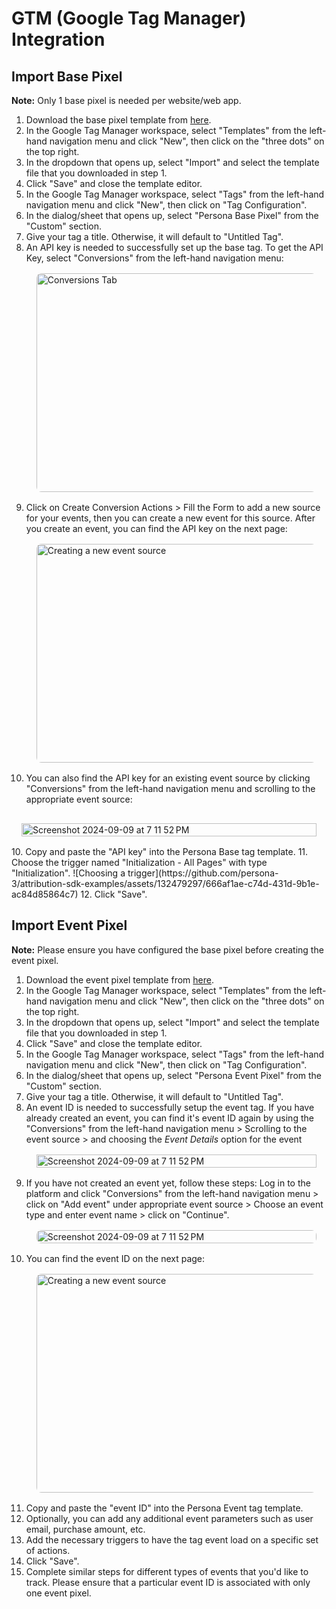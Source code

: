 # GTM (Google Tag Manager) Integration

## Import Base Pixel

**Note:** Only 1 base pixel is needed per website/web app.

1. Download the base pixel template from [here](https://cdn.persona3.tech/assets/files/persona-base-pixel-template.tpl).
2. In the Google Tag Manager workspace, select "Templates" from the left-hand navigation menu and click "New", then click on the "three dots" on the top right.
3. In the dropdown that opens up, select "Import" and select the template file that you downloaded in step 1.
4. Click "Save" and close the template editor.
5. In the Google Tag Manager workspace, select "Tags" from the left-hand navigation menu and click "New", then click on "Tag Configuration".
6. In the dialog/sheet that opens up, select "Persona Base Pixel" from the "Custom" section.
7. Give your tag a title. Otherwise, it will default to "Untitled Tag".
8. An API key is needed to successfully set up the base tag. To get the API Key, select "Conversions" from the left-hand navigation menu: <div style="display: flex; justify-content:center; items:center; padding:16px;"><img style="border-radius: 8px;" src="https://github.com/user-attachments/assets/dfa286ae-64dc-4237-80b3-5cddbe991202" alt="Conversions Tab" width="800" height="350"/></div>
9. Click on Create Conversion Actions > Fill the Form to add a new source for your events, then you can create a new event for this source. After you create an event, you can find the API key on the next page:    
    <div style="display: flex; justify-content:center; items:center; padding:16px;">
      <img style="border-radius: 8px;" src="https://github.com/user-attachments/assets/c42ae357-afca-42ed-a4e3-680681f1b81f" alt="Creating a new event source" width="800" height="350"/>
    </div>
10. You can also find the API key for an existing event source by clicking "Conversions" from the left-hand navigation menu and scrolling to the appropriate event source:
  <div style="display: flex; justify-content:center; items:center; padding:16px;"><img width="100%" alt="Screenshot 2024-09-09 at 7 11 52 PM" src="https://github.com/user-attachments/assets/24d0ad8f-30c8-4a63-9d01-604f96e106e8" /> </div>
10. Copy and paste the "API key" into the Persona Base tag template.
11. Choose the trigger named "Initialization - All Pages" with type "Initialization".
    ![Choosing a trigger](https://github.com/persona-3/attribution-sdk-examples/assets/132479297/666af1ae-c74d-431d-9b1e-ac84d85864c7)
12. Click "Save".


## Import Event Pixel

**Note:** Please ensure you have configured the base pixel before creating the event pixel.

1. Download the event pixel template from [here](https://cdn.persona3.tech/assets/files/persona-event-pixel-template.tpl).
2. In the Google Tag Manager workspace, select "Templates" from the left-hand navigation menu and click "New", then click on the "three dots" on the top right.
3. In the dropdown that opens up, select "Import" and select the template file that you downloaded in step 1.
4. Click "Save" and close the template editor.
5. In the Google Tag Manager workspace, select "Tags" from the left-hand navigation menu and click "New", then click on "Tag Configuration".
6. In the dialog/sheet that opens up, select "Persona Event Pixel" from the "Custom" section.
7. Give your tag a title. Otherwise, it will default to "Untitled Tag".
8. An event ID is needed to successfully setup the event tag. If you have already created an event, you can find it's event ID again by using the "Conversions" from the left-hand navigation menu > Scrolling to the event source > and choosing the *Event Details* option for the event <div style="display: flex; justify-content:center; items:center; padding:16px;"><img width="100%" alt="Screenshot 2024-09-09 at 7 11 52 PM" src="https://github.com/user-attachments/assets/181dce35-c447-4107-8223-20a83d6e911e"/></div>
9. If you have not created an event yet, follow these steps: Log in to the platform and click "Conversions" from the left-hand navigation menu > click on "Add event" under appropriate event source > Choose an event type and enter event name > click on "Continue". <div style="display: flex; justify-content:center; items:center; padding:16px;"><img style="border-radius: 8px;"  width="100%" alt="Screenshot 2024-09-09 at 7 11 52 PM" src="https://github.com/user-attachments/assets/64fa16c5-9831-411a-932e-82f907d05cc9"/></div> 
10. You can find the event ID on the next page: <div style="display: flex; justify-content:center; items:center; padding:16px;"> <img style="border-radius: 8px;" src="https://github.com/user-attachments/assets/c42ae357-afca-42ed-a4e3-680681f1b81f" alt="Creating a new event source" width="800" height="350"/></div>
11. Copy and paste the "event ID" into the Persona Event tag template.
12. Optionally, you can add any additional event parameters such as user email, purchase amount, etc.
13. Add the necessary triggers to have the tag event load on a specific set of actions.
14. Click "Save".
15. Complete similar steps for different types of events that you'd like to track. Please ensure that a particular event ID is associated with only one event pixel.


